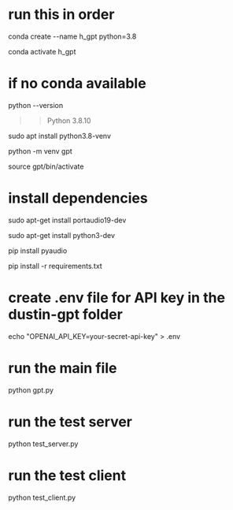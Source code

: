 # run this in order

conda create --name h_gpt python=3.8

conda activate h_gpt 

# if no conda available

python --version
>>Python 3.8.10

sudo apt install python3.8-venv

python -m venv gpt

source gpt/bin/activate

# install dependencies

sudo apt-get install portaudio19-dev

sudo apt-get install python3-dev

pip install pyaudio

pip install -r requirements.txt 

# create .env file for API key in the dustin-gpt folder
echo "OPENAI_API_KEY=your-secret-api-key" > .env

# run the main file
python gpt.py

# run the test server
python test_server.py

# run the test client
python test_client.py
